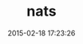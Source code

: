 ---
layout: post
title:  "nats"
repo:   "derekcollison/nats"
date:   2015-02-18 17:23:26
gemurl: http://nats.io
---